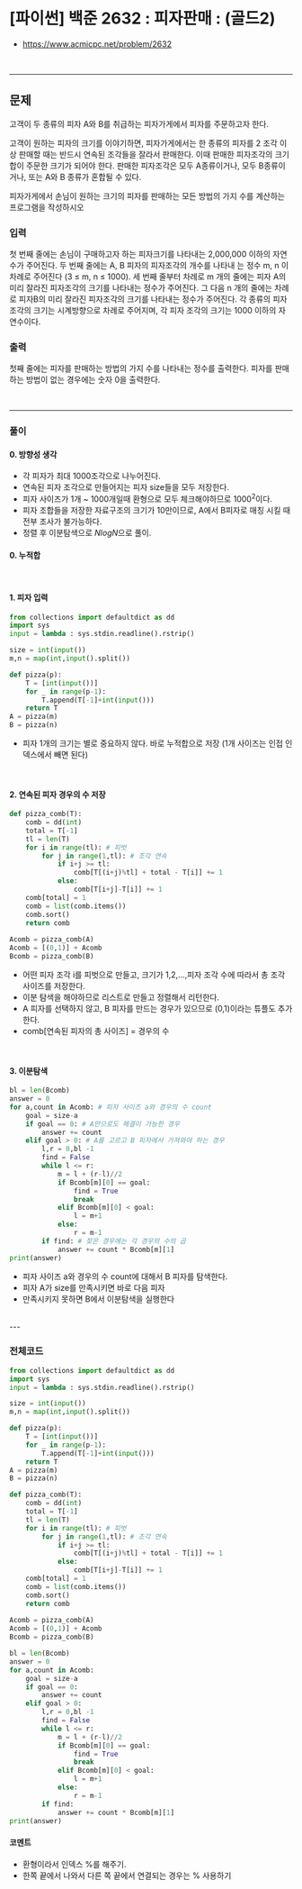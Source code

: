 # **\[파이썬\] 백준 2632 : 피자판매 : (골드2)**
* https://www.acmicpc.net/problem/2632
<br>

---

## 문제
고객이 두 종류의 피자 A와 B를 취급하는 피자가게에서 피자를 주문하고자 한다. 

고객이 원하는 피자의 크기를 이야기하면, 피자가게에서는 한 종류의 피자를 2 조각 이상 판매할 때는 반드시 연속된 조각들을 잘라서 판매한다. 이때 판매한 피자조각의 크기 합이 주문한 크기가 되어야 한다. 판매한 피자조각은 모두 A종류이거나, 모두 B종류이거나, 또는 A와 B 종류가 혼합될 수 있다. 

피자가게에서 손님이 원하는 크기의 피자를 판매하는 모든 방법의 가지 수를 계산하는 프로그램을 작성하시오

### 입력
첫 번째 줄에는 손님이 구매하고자 하는 피자크기를 나타내는 2,000,000 이하의 자연수가 주어진다. 두 번째 줄에는 A, B 피자의 피자조각의 개수를 나타내 는 정수 m, n 이 차례로 주어진다 (3 ≤ m, n ≤ 1000). 세 번째 줄부터 차례로 m 개의 줄에는 피자 A의 미리 잘라진 피자조각의 크기를 나타내는 정수가 주어진다. 그 다음 n 개의 줄에는 차례로 피자B의 미리 잘라진 피자조각의 크기를 나타내는 정수가 주어진다. 각 종류의 피자조각의 크기는 시계방향으로 차례로 주어지며, 각 피자 조각의 크기는 1000 이하의 자연수이다.

### 출력
첫째 줄에는 피자를 판매하는 방법의 가지 수를 나타내는 정수를 출력한다. 피자를 판매하는 방법이 없는 경우에는 숫자 0을 출력한다.


<br>


---

### **풀이**

#### **0\. 방향성 생각**
* 각 피자가 최대 1000조각으로 나누어진다.
* 연속된 피자 조각으로 만들어지는 피자 size들을 모두 저장한다.
* 피자 사이즈가 1개 ~ 1000개일때 환형으로 모두 체크해야하므로 $1000^2$이다.
* 피자 조합들을 저장한 자료구조의 크기가 10만이므로, A에서 B피자로 매칭 시킬 때 전부 조사가 불가능하다.
* 정렬 후 이분탐색으로 $NlogN$으로 풀이.
  
#### **0\. 누적합**

<br>


#### **1\. 피자 입력**
```python
from collections import defaultdict as dd
import sys
input = lambda : sys.stdin.readline().rstrip()

size = int(input())
m,n = map(int,input().split())

def pizza(p):
    T = [int(input())]
    for _ in range(p-1):
        T.append(T[-1]+int(input()))
    return T
A = pizza(m)
B = pizza(n)
```
- 피자 1개의 크기는 별로 중요하지 않다. 바로 누적합으로 저장 (1개 사이즈는 인접 인덱스에서 빼면 된다)
<br>


#### **2\. 연속된 피자 경우의 수 저장**
```python
def pizza_comb(T):
    comb = dd(int)
    total = T[-1]
    tl = len(T)
    for i in range(tl): # 피벗
        for j in range(1,tl): # 조각 연속
            if i+j >= tl:
                comb[T[(i+j)%tl] + total - T[i]] += 1
            else:
                comb[T[i+j]-T[i]] += 1
    comb[total] = 1
    comb = list(comb.items())
    comb.sort()
    return comb
        
Acomb = pizza_comb(A)
Acomb = [(0,1)] + Acomb
Bcomb = pizza_comb(B)
```
- 어떤 피자 조각 i를 피벗으로 만들고, 크기가 1,2,...,피자 조각 수에 따라서 총 조각 사이즈를 저장한다.
- 이분 탐색을 해야하므로 리스트로 만들고 정렬해서 리턴한다.
- A 피자를 선택하지 않고, B 피자를 만드는 경우가 있으므로 (0,1)이라는 튜플도 추가한다.
- comb[연속된 피자의 총 사이즈] = 경우의 수
<br>

#### **3\. 이분탐색**
```python
bl = len(Bcomb)
answer = 0
for a,count in Acomb: # 피자 사이즈 a와 경우의 수 count
    goal = size-a
    if goal == 0: # A만으로도 해결이 가능한 경우
        answer += count
    elif goal > 0: # A를 고르고 B 피자에서 가져와야 하는 경우
        l,r = 0,bl -1
        find = False
        while l <= r:
            m = l + (r-l)//2
            if Bcomb[m][0] == goal:
                find = True
                break
            elif Bcomb[m][0] < goal:
                l = m+1
            else:
                r = m-1
        if find: # 찾은 경우에는 각 경우의 수의 곱
            answer += count * Bcomb[m][1]
print(answer)
```
- 피자 사이즈 a와 경우의 수 count에 대해서 B 피자를 탐색한다.
- 피자 A가 size를 만족시키면 바로 다음 피자
- 만족시키지 못하면 B에서 이분탐색을 실행한다
<br>
---

### **전체코드**
```python
from collections import defaultdict as dd
import sys
input = lambda : sys.stdin.readline().rstrip()

size = int(input())
m,n = map(int,input().split())

def pizza(p):
    T = [int(input())]
    for _ in range(p-1):
        T.append(T[-1]+int(input()))
    return T
A = pizza(m)
B = pizza(n)

def pizza_comb(T):
    comb = dd(int)
    total = T[-1]
    tl = len(T)
    for i in range(tl): # 피벗
        for j in range(1,tl): # 조각 연속
            if i+j >= tl:
                comb[T[(i+j)%tl] + total - T[i]] += 1
            else:
                comb[T[i+j]-T[i]] += 1
    comb[total] = 1
    comb = list(comb.items())
    comb.sort()
    return comb
        
Acomb = pizza_comb(A)
Acomb = [(0,1)] + Acomb
Bcomb = pizza_comb(B)

bl = len(Bcomb)
answer = 0
for a,count in Acomb:
    goal = size-a
    if goal == 0:
        answer += count
    elif goal > 0:
        l,r = 0,bl -1
        find = False
        while l <= r:
            m = l + (r-l)//2
            if Bcomb[m][0] == goal:
                find = True
                break
            elif Bcomb[m][0] < goal:
                l = m+1
            else:
                r = m-1
        if find:
            answer += count * Bcomb[m][1]
print(answer)
```

#### **코멘트**

* 환형이라서 인덱스 %를 해주기.
* 한쪽 끝에서 나와서 다른 쪽 끝에서 연결되는 경우는 % 사용하기